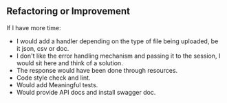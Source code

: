 ## Refactoring or Improvement

If I have more time: 
- I would add a handler depending on the type of file being uploaded, 
be it json, csv or doc.
- I don't like the error handling mechanism and passing it to the session, I would sit here and think of a solution.
- The response would have been done through resources.
- Code style check and lint.
- Would add Meaningful tests.
- Would provide API docs and install swagger doc.

